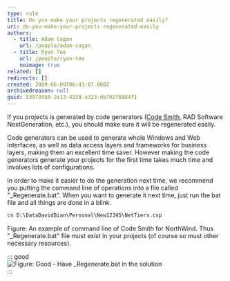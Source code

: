 ```yaml
---
type: rule
title: Do you make your projects regenerated easily?
uri: do-you-make-your-projects-regenerated-easily
authors:
  - title: Adam Cogan
    url: /people/adam-cogan
  - title: Ryan Tee
    url: /people/ryan-tee
    noimage: true
related: []
redirects: []
created: 2009-06-09T06:43:07.000Z
archivedreason: null
guid: 53973958-2e13-4328-a323-db702f6084f1
---
```


If you projects is generated by code generators ([Code Smith](http://www.ssw.com.au/ssw/Standards/Developergeneral/netTools.aspx#NetTiers), RAD Software NextGeneration, etc.), you should make sure it will be regenerated easily.  
<!--endintro-->

Code generators can be used to generate whole Windows and Web interfaces, as well as data access layers and frameworks for business layers, making them an excellent time saver. However making the code generators generate your projects for the first time takes much time and involves lots of configurations.

In order to make it easier to do the generation next time, we recommend you putting the command line of operations into a file called "\_Regenerate.bat". When you want to generate it next time, just run the bat file and all things are done in a blink.

```bat
cs D:\DataDavidBian\Personal\New12345\NetTiers.csp
```

Figure: An example of command line of Code Smith for NorthWind. Thus "\_Regenerate.bat" file must exist in your projects (of course so must other necessary resources).

::: good  
![Figure: Good - Have \_Regenerate.bat in the solution](RegenerateBat.jpg)  
:::

